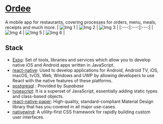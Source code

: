 # [Ordee](ordee-app.vercel.app)

A mobile app for restaurants, covering processes for orders, menu, meals, receipts and much more. 
| ![Img 1](https://i.postimg.cc/xjsxw2t3/phone1.png) | ![Img 2](https://i.postimg.cc/jjmqg9Bx/telefono2.png) | ![Img 3](https://i.postimg.cc/htCtxhr7/telefono3.png) |
|:---:|:---:|:---:|
| ![Img 4](https://i.postimg.cc/DyPZvx46/telefono4.png) | ![Img 5](https://i.postimg.cc/Jz7hGjbL/telefono5.png) | ![Img 6](https://i.postimg.cc/02sj1Tjr/telefono6.png) |

## Stack

- [Expo](https://expo.dev/): Set of tools, libraries and services which allow you to develop native iOS and Android apps written in JavaScript.
- [react-native](https://reactnative.dev/): Used to develop applications for Android, Android TV, iOS, macOS, tvOS, Web, Windows and UWP by allowing developers to use React with the native features of these platforms.
- [postgresql](https://supabase.com/docs/guides/database/overview) : Provided by *Supabase*
- [typescript](https://www.typescriptlang.org/): It is a superset of JavaScript, essentially adding static types and class-based objects.
- [react-native-paper](https://reactnativepaper.com): High-quality, standard-compliant Material Design library that has you covered in all major use-cases.
- [nativewind](https://www.nativewind.dev/): A utility-first CSS framework for rapidly building custom user interfaces.


